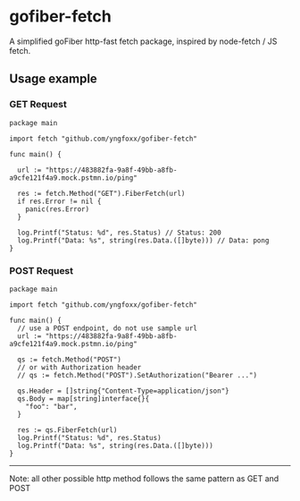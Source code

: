 # gofiber-fetch

A simplified goFiber http-fast fetch package, inspired by node-fetch / JS fetch.

## Usage example

### GET Request
```
package main

import fetch "github.com/yngfoxx/gofiber-fetch"

func main() {
  
  url := "https://483882fa-9a8f-49bb-a8fb-a9cfe121f4a9.mock.pstmn.io/ping"
  
  res := fetch.Method("GET").FiberFetch(url)
  if res.Error != nil {
    panic(res.Error)
  }
  
  log.Printf("Status: %d", res.Status) // Status: 200
  log.Printf("Data: %s", string(res.Data.([]byte))) // Data: pong
}
```

### POST Request
```
package main

import fetch "github.com/yngfoxx/gofiber-fetch"

func main() {
  // use a POST endpoint, do not use sample url
  url := "https://483882fa-9a8f-49bb-a8fb-a9cfe121f4a9.mock.pstmn.io/ping"
  
  qs := fetch.Method("POST")
  // or with Authorization header
  // qs := fetch.Method("POST").SetAuthorization("Bearer ...")
  
  qs.Header = []string{"Content-Type=application/json"}
  qs.Body = map[string]interface{}{
    "foo": "bar",
  }
  
  res := qs.FiberFetch(url)
  log.Printf("Status: %d", res.Status)
  log.Printf("Data: %s", string(res.Data.([]byte)))
}
```

---
Note: all other possible http method follows the same pattern as GET and POST
